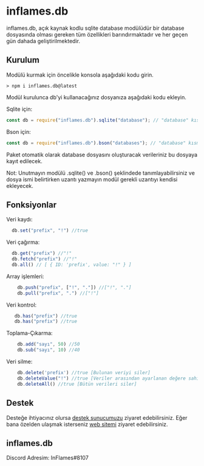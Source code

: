 # inflames.db

inflames.db, açık kaynak kodlu sqlite database modülüdür bir database dosyasında olması 
gereken tüm özellikleri barındırmaktadır ve her geçen gün dahada geliştirilmektedir.

## Kurulum

Modülü kurmak için öncelikle konsola aşağıdaki kodu girin.

```shell
> npm i inflames.db@latest
```

Modül kurulunca db'yi kullanacağınız dosyanıza aşağıdaki kodu ekleyin.

Sqlite için:
```javascript
const db = require("inflames.db").sqlite("database"); // "database" kısmını eklemezseniz default olarak inflames.db dosyası oluşturulacak.
```

Bson için:
```javascript
const db = require("inflames.db").bson("databases"); // "database" kısmını eklemezseniz default olarak inflames.bson dosyası oluşturulacak.
```

Paket otomatik olarak database dosyasını oluşturacak verileriniz bu dosyaya kayıt edilecek. 

Not: Unutmayın modülü .sqlite() ve .bson() şeklindede tanımlayabilirsiniz ve dosya ismi belirtirken uzantı yazmayın modül gerekli uzantıyı kendisi ekleyecek.

## Fonksiyonlar

Veri kaydı:
```javascript
  db.set("prefix", "!") //true
```

Veri çağırma:
```javascript
  db.get("prefix") //"!"
  db.fetch("prefix") //"!"
  db.all() // [ { ID: 'prefix', value: "!" } ]
```

Array işlemleri:
```javascript
    db.push("prefix", ["!", "."]) //["!", "."]
    db.pull("prefix", ".") //["!"]
```

Veri kontrol:
```javascript
   db.has("prefix") //true
   db.has("prefix") //true
```
    
Toplama-Çıkarma:
```javascript
    db.add("sayı", 50) //50
    db.sub("sayı", 10) //40
```

Veri silme:
```javascript
    db.delete('prefix') //true [Bulunan veriyi siler]
    db.deleteValue("!") //true [Veriler arasından ayarlanan değere sahip verileri siler]
    db.deleteAll() //true [Bütün verileri siler]
```

## Destek

Desteğe ihtiyacınız olursa [destek sunucumuzu](https://discord.gg/mztsyWR3QU) ziyaret edebilirsiniz.
Eğer bana özelden ulaşmak isterseniz [web sitemi](https://inflames.fun/) ziyaret edebilirsiniz.

## inflames.db

Discord Adresim: InFlames#8107
